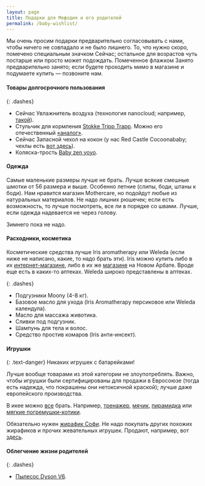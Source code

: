 ```yaml
---
layout: page
title: Подарки для Мефодия и его родителей
permalink: /baby-wishlist/
---
```


Мы очень просим подарки предварительно согласовывать с нами, чтобы ничего не совпадало и не было лишнего. То, что нужно скоро, помечено специальным значком <nobr><span class="label label-danger">Сейчас</span>;</nobr> остальное для возрастов чуть постарше или просто может подождать. Помеченное флажком <span class="label label-warning">Занято</span> предварительно занято; если будете проходить мимо в магазине и подумаете купить — позвоните нам.

#### Товары долгосрочного пользования

{: .dashes}
- <span class="label label-danger">Сейчас</span> Увлажнитель воздуха (технология nanocloud; например, [такой](http://www.ozon.ru/context/detail/id/22444124/?frommarket=https%3a/market.yandex.ru/search.xml%3fcvredirect=2&text=увлажнитель+воздуха+nanocloud&utm_campaign=div_appliance&utm_content=22444124&utm_medium=cpc&utm_source=cpc_yandex_market&utm_term=22444124&ymclid=64288878735409720190005)).
- Стульчик для кормления [Stokke Tripp Trapp](http://www.istokke.ru/stulya/tripp-trapp/). Можно его отечественный [«аналог»](http://kid-fix.ru).
- <span class="label label-danger">Сейчас</span> Запасной чехол на кокон (у нас Red Castle Cocoonababy; чехлы есть [вот здесь](http://www.olant-shop.ru/catalog/olant/?ID=38336&SECTION_ID=195004)).
- Коляска-трость [Baby zen yoyo](https://market.yandex.ru/product/8528976?hid=90796&suggest=1&suggest_type=model).

#### Одежда

Самые маленькие размеры лучше не брать. Лучше всякие смешные шмотки от 56 размера и выше. Особенно летние (слипы, боди, штаны к боди). Нам нравится магазин Mothercare, но подойдут любые из натуральных материалов. Не надо лишних рюшечек; если есть возможность, то лучше посмотреть, все ли в порядке со швами. Лучше, если одежда надевается не через голову.

Зимнего пока не надо.

#### Расходники, косметика

Косметические средства лучше Iris aromatherapy или Weleda (если ниже не написано, какие, то надо брать эти). Iris можно купить либо в их [интернет-магазине](http://aromatherapy.ru), либо в их же [магазине](http://aromatherapy.ru/ehfirnye-masla-kupit/branded-boutiques/) на Новом Арбате. Вроде еще есть в каких-то аптеках. Weleda широко представлены в аптеках.

{: .dashes}
- Подгузники Moony (4-8 кг).
- Базовое масло для ухода (Iris Aromatherapy персиковое или Weleda календула).
- Масло для массажа животика.
- Сливки под подгузник.
- Шампунь для тела и волос.
- Средство простив комаров (Iris анти-инсект).

#### Игрушки

{: .text-danger}
Никаких игрушек с батарейками!

Лучше вообще товарами из этой категории не злоупотреблять. Важно, чтобы игрушки были сертифицированы для продажи в Евросоюзе (тогда есть надежда, что покрашены они нетоксичной краской); лучше даже европейского производства.

В икее можно [все](http://www.ikea.com/ru/ru/catalog/categories/departments/childrens_ikea/18716/) брать. Например, [тренажер](http://www.ikea.com/ru/ru/catalog/products/70108177/), [мячик](http://www.ikea.com/ru/ru/catalog/products/00159542/), [пирамидка](http://www.ikea.com/ru/ru/catalog/products/50294887/) или [мягкие погремушки-котики](http://www.ikea.com/ru/ru/catalog/products/60266228/).

Обязательно нужен [жирафик Софи](http://www.sofigiraf.ru/). Не надо покупать других похожих жирафиков и прочих жевательных игрушек. Продают, например, вот [здесь](http://www.olant-shop.ru/catalog/olant/?ID=2168543&SECTION_ID=2343).

#### Облегчение жизни родителей

{: .dashes}
- [Пылесос Dyson V6](https://market.yandex.ru/product/12575553?hid=90564&show-uid=64429309347539843570001).
